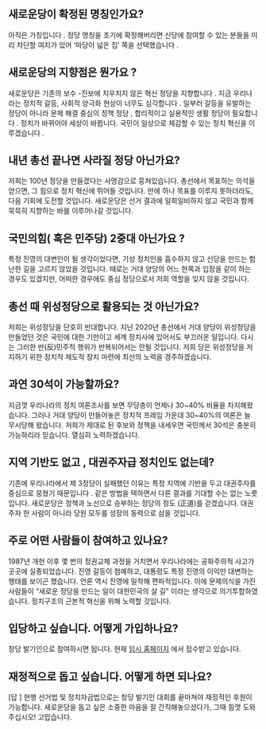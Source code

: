 ## 새로운당이 확정된 명칭인가요?
아직은 가칭입니다 . 정당 명칭을 초기에 확정해버리면 신당에 참여할 수 있는 분들을 미리 차단할 여지가 있어 ‘마당이 넓은 집’ 쪽을 선택했습니다 .

## 새로운당의 지향점은 뭔가요 ?
새로운당은 기존의 보수 -진보에 치우치지 않은 혁신 정당을 지향합니다 . 지금 우리나라는 정치적 갈등, 사회적 양극화 현상이 너무도 심각합니다 . 일부러 갈등을 유발하는 정당이 아니라 문제 해결 중심의 정책 정당 , 합리적이고 실용적인 생활 정당이 필요합니다 . 정치가 바뀌어야 세상이 바뀝니다. 국민이 일상으로 체감할 수 있는 정치 혁신을 이루겠습니다 .

## 내년 총선 끝나면 사라질 정당 아닌가요?
저희는 100년 정당을 만들겠다는 사명감으로 뭉쳐있습니다. 총선에서 목표하는 의석을 얻으면, 그 힘으로 정치 혁신에 뛰어들 것입니다. 만에 하나 목표를 이루지 못하더라도, 다음 기회에 도전할 것입니다. 새로운당은 선거 결과에 일희일비하지 않고 국민과 함께 묵묵히 지향하는 바를 이루어나갈 것입니다.

## 국민의힘( 혹은 민주당) 2중대 아닌가요 ?
특정 진영의 대변인이 될 생각이었다면, 기성 정치인을 흡수하지 않고 신당을 만드는 험난한 길을 고르지 않았을 것입니다. 때로는 거대 양당의 어느 한쪽과 입장을 같이 하는 경우도 있겠지만, 어떠한 경우에도 중심 정당으로서 저희 역할을 잊지 않을 것입니다.

## 총선 때 위성정당으로 활용되는 것 아닌가요?
저희는 위성정당을 단호히 반대합니다. 지난 2020년 총선에서 거대 양당이 위성정당을 만들었던 것은 국민에 대한 기만이고 세계 정치사에 있어서도 부끄러운 일입니다. 다시는 그러한 반(反)민주적 행위가 반복되어서는 안될 것입니다. 저희 당은 위성정당을 저지하기 위한 정치적 제도적 장치 마련에 최선의 노력을 경주하겠습니다.

## 과연 30석이 가능할까요?
지금껏 우리나라의 정치 여론조사를 보면 무당층이 언제나 30~40% 비율을 차지해왔습니다. 그러나 거대 양당이 만들어놓은 정치적 프레임 가운데 30~40%의 여론은 늘 무시당해 왔습니다. 저희가 제대로 된 후보와 정책을 내세우면 국민께서 30석은 충분히 가능하리라 믿습니다. 열심히 노력하겠습니다.

## 지역 기반도 없고 , 대권주자급 정치인도 없는데?
기존에 우리나라에서 제 3정당이 실패했던 이유는 특정 지역에 기반을 두고 대권주자를 중심으로 뭉쳤기 때문입니다 . 같은 방법을 택하면서 다른 결과를 기대할 수는 없는 노릇입니다. 새로운당은 정책과 노선으로 승부하는 정당의 정도 (正道)를 걷겠습니다. 대권 주자 한 사람이 아니라 당원 모두를 성장의 동력으로 삼을 것입니다.

## 주로 어떤 사람들이 참여하고 있나요?
1987년 개헌 이후 몇 번의 정권교체 과정을 거치면서 우리나라에는 공화주의적 사고가 곳곳에 실종되었습니다. 진영 갈등이 첨예하고, 대통령도 특정 진영의 이익만 대변하는 행태를 보이곤 했습니다. 언론 역시 진영에 밀착해 편파적입니다. 이에 문제의식을 가진 사람들이 “새로운 정당을 만드는 일이 대한민국의 살 길” 이라는 생각으로 의기투합하였습니다. 정치구조의 근본적 혁신을 위해 노력할 것입니다.

## 입당하고 싶습니다. 어떻게 가입하나요?
창당 발기인으로 참여하시면 됩니다. 현재 [임시 홈페이지](https://newparty.co.kr) 에서 접수받고 있습니다.

## 재정적으로 돕고 싶습니다. 어떻게 하면 되나요?
[답 ] 현행 선거법 및 정치자금법으로는 창당 발기인 대회를 끝마쳐야 재정적인 후원이 가능합니다. 새로운당을 돕고 싶은 소중한 마음을 잘 간직해놓으셨다가, 그때 힘껏 도와주십시오! 고맙습니다.

